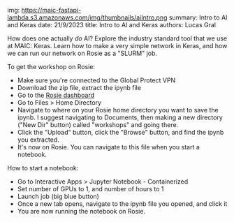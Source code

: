 img: https://maic-fastapi-lambda.s3.amazonaws.com/img/thumbnails/aiIntro.png
summary: Intro to AI and Keras
date: 21/9/2023
title: Intro to AI and Keras
authors: Lucas Gral

How does one actually _do_ AI? Explore the industry standard tool that we use at MAIC: Keras. Learn how to make a very simple network in Keras, and how we can run our network on Rosie as a "SLURM" job.

To get the workshop on Rosie:

- Make sure you're connected to the Global Protect VPN
- Download the zip file, extract the ipynb file
- Go to the [Rosie dashboard](https://dh-ood.hpc.msoe.edu/pun/sys/dashboard)
- Go to Files > Home Directory
- Navigate to where on your Rosie home directory you want to save the ipynb. I suggest navigating to Documents, then making a new directory ("New Dir" button) called "workshops" and going there.
- Click the "Upload" button, click the "Browse" button, and find the ipynb you extracted.
- It's now on Rosie. You can navigate to this file when you start a notebook.

How to start a notebook:

- Go to Interactive Apps > Jupyter Notebook - Containerized
- Set number of GPUs to 1, and number of hours to 1
- Launch job (big blue button)
- Once a new tab opens, navigate to the ipynb file you opened, and click it
- You are now running the notebook on Rosie.
